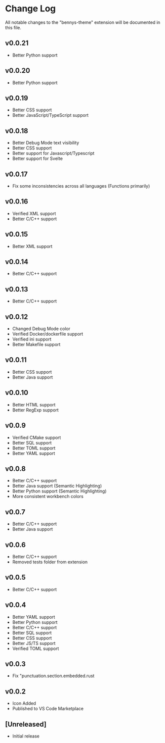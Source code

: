 # Change Log

All notable changes to the "bennys-theme" extension will be documented in this file.

## v0.0.21

- Better Python support

## v0.0.20

- Better Python support

## v0.0.19

- Better CSS support
- Better JavaScript/TypeScript support

## v0.0.18

- Better Debug Mode text visibility
- Better CSS support
- Better support for Javascript/Typescript
- Better support for Svelte

## v0.0.17

- Fix some inconsistencies across all languages (Functions primarily)

## v0.0.16

- Verified XML support
- Better C/C++ support

## v0.0.15

- Better XML support

## v0.0.14

- Better C/C++ support

## v0.0.13

- Better C/C++ support
  
## v0.0.12

- Changed Debug Mode color
- Verified Docker/dockerfile support
- Verified ini support
- Better Makefile support

## v0.0.11

- Better CSS support
- Better Java support

## v0.0.10

- Better HTML support
- Better RegExp support

## v0.0.9

- Verified CMake support
- Better SQL support
- Better TOML support
- Better YAML support

## v0.0.8

- Better C/C++ support
- Better Java support (Semantic Highlighting)
- Better Python support (Semantic Highlighting)
- More consistent workbench colors

## v0.0.7

- Better C/C++ support
- Better Java support

## v0.0.6

- Better C/C++ support
- Removed tests folder from extension

## v0.0.5

- Better C/C++ support

## v0.0.4

- Better YAML support
- Better Python support
- Better C/C++ support
- Better SQL support
- Better CSS support
- Better JS/TS support
- Verified TOML support

## v0.0.3

- Fix "punctuation.section.embedded.rust

## v0.0.2

- Icon Added
- Published to VS Code Marketplace

## [Unreleased]

- Initial release
